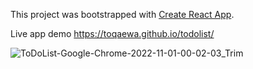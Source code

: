 This project was bootstrapped with [Create React App](https://github.com/facebook/create-react-app).

Live app demo https://toqaewa.github.io/todolist/

![ToDoList-Google-Chrome-2022-11-01-00-02-03_Trim](https://user-images.githubusercontent.com/87151128/199110839-62cb7a73-0947-458a-9c8d-0bf46ea59e06.gif)
